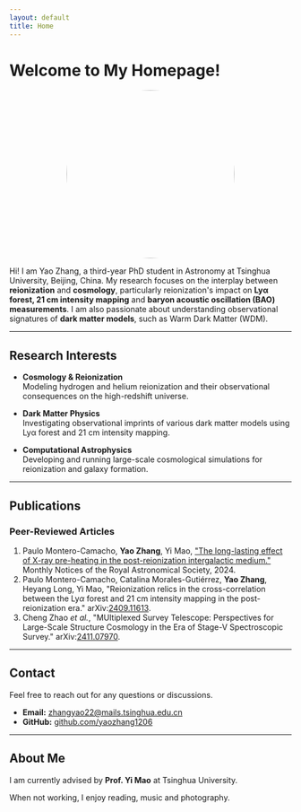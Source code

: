 ```yaml
---
layout: default
title: Home
---
```


# Welcome to My Homepage!

<div style="text-align: center;">
  <img src="figure/IMG_3484.jpeg" style="width: 300px; border-radius: 70%;">
</div>


Hi! I am Yao Zhang, a third-year PhD student in Astronomy at Tsinghua University, Beijing, China. My research focuses on the interplay between **reionization** and **cosmology**, particularly reionization's impact on **Lyα forest, 21 cm intensity mapping** and **baryon acoustic oscillation (BAO) measurements**. I am also passionate about understanding observational signatures of **dark matter models**, such as Warm Dark Matter (WDM).

---

## Research Interests

- **Cosmology & Reionization**  
  Modeling hydrogen and helium reionization and their observational consequences on the high-redshift universe.

- **Dark Matter Physics**  
  Investigating observational imprints of various dark matter models using Lyα forest and 21 cm intensity mapping.

- **Computational Astrophysics**  
  Developing and running large-scale cosmological simulations for reionization and galaxy formation.

---

## Publications

### Peer-Reviewed Articles
1. Paulo Montero-Camacho, **Yao Zhang**, Yi Mao, ["The long-lasting effect of X-ray pre-heating in the post-reionization intergalactic medium."](https://academic.oup.com/mnras/article/529/4/3666/7630228) Monthly Notices of the Royal Astronomical Society, 2024.
2. Paulo Montero-Camacho, Catalina Morales-Gutiérrez, **Yao Zhang**, Heyang Long, Yi Mao, "Reionization relics in the cross-correlation between the Ly$\alpha$ forest and 21 cm intensity mapping in the post-reionization era." arXiv:[2409.11613](https://arxiv.org/pdf/2409.11613).
3. Cheng Zhao *et al.*, "MUltiplexed Survey Telescope: Perspectives for Large-Scale Structure Cosmology in the Era of Stage-V Spectroscopic Survey." arXiv:[2411.07970](https://arxiv.org/abs/2411.07970).

---

## Contact

Feel free to reach out for any questions or discussions.

- **Email:** zhangyao22@mails.tsinghua.edu.cn  
- **GitHub:** [github.com/yaozhang1206](https://github.com/yaozhang1206)  

---

## About Me

I am currently advised by **Prof. Yi Mao** at Tsinghua University.

When not working, I enjoy reading, music and photography.

